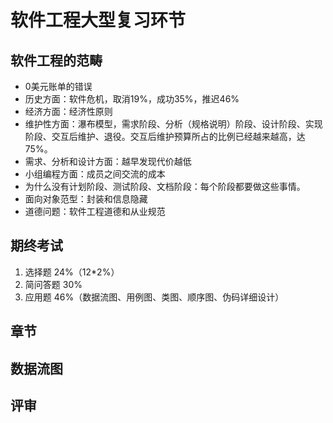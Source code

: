 # 软件工程大型复习环节

## 软件工程的范畴

- 0美元账单的错误
- 历史方面：软件危机，取消19%，成功35%，推迟46%
- 经济方面：经济性原则
- 维护性方面：瀑布模型，需求阶段、分析（规格说明）阶段、设计阶段、实现阶段、交互后维护、退役。交互后维护预算所占的比例已经越来越高，达75%。
- 需求、分析和设计方面：越早发现代价越低
- 小组编程方面：成员之间交流的成本
- 为什么没有计划阶段、测试阶段、文档阶段：每个阶段都要做这些事情。
- 面向对象范型：封装和信息隐藏
- 道德问题：软件工程道德和从业规范

## 期终考试

1. 选择题 24%（12*2%）
2. 简问答题 30%
3. 应用题 46%（数据流图、用例图、类图、顺序图、伪码详细设计）

## 章节

## 数据流图

## 评审

